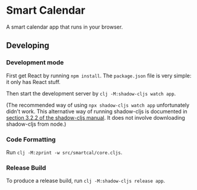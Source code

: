 # Smart Calendar

A smart calendar app that runs in your browser.

## Developing

### Development mode

First get React by running `npm install`. The `package.json` file is very
simple: it only has React stuff.

Then start the development server by `clj -M:shadow-cljs watch app`.

(The recommended way of using `npx shadow-cljs watch app` unfortunately didn't
work. This alternative way of running shadow-cljs is documented in [section
3.2.2 of the shadow-cljs manual](https://shadow-cljs.github.io/docs/UsersGuide.html#deps-edn).
It does not involve downloading shadow-cljs from node.)

### Code Formatting

Run `clj -M:zprint -w src/smartcal/core.cljs`.

### Release Build

To produce a release build, run `clj -M:shadow-cljs release app`.
